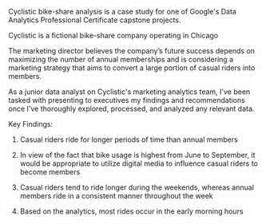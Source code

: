 Cyclistic bike-share analysis is a case study for one of Google's Data Analytics Professional Certificate capstone projects.

Cyclistic is a fictional bike-share company operating in Chicago

The marketing director believes the company’s future success depends on maximizing the number of annual memberships and is considering a marketing strategy that aims to convert a large portion of casual riders into members.

As a junior data analyst on Cyclistic's marketing analytics team, I've been tasked with presenting to executives my findings and recommendations once I've thoroughly explored, processed, and analyzed any relevant data.

Key Findings:

1) Casual riders ride for longer periods of time than annual members

2) In view of the fact that bike usage is highest from June to September, it would be appropriate to utilize digital media to influence casual riders to become members

2) Casual riders tend to ride longer during the weekends, whereas annual members ride in a consistent manner throughout the week

4) Based on the analytics, most rides occur in the early morning hours


